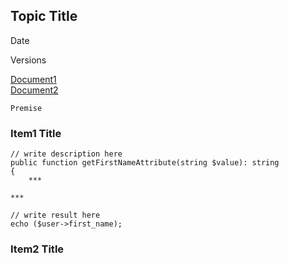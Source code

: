 ## Topic Title
Date

Versions

[Document1]()<br>
[Document2]()

```
Premise
```

### Item1 Title
```
// write description here
public function getFirstNameAttribute(string $value): string
{
    ***
```
```
***

// write result here
echo ($user->first_name);
```

### Item2 Title